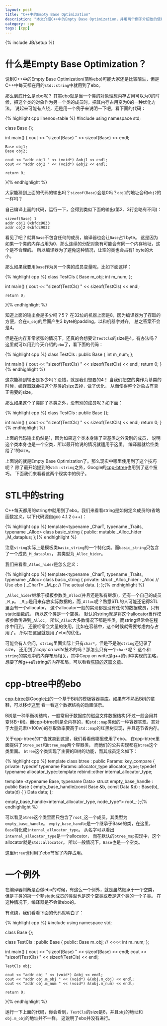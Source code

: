```yaml
---
layout: post
title: "C++中的Empty Base Optimization"
description: "本文介绍C++中的Empty Base Optimization，并用两个例子介绍他的使用方法。"
category: cpp
tags: [cpp]
---
```

{% include JB/setup %}

# 什么是Empty Base Optimization？

说到C++中的Empty Base Optimization(简称ebo)可能大家还是比较陌生，但是C++中每天都在用的`std::string`中就用到了ebo。

那么到底什么是ebo呢？
其实ebo就是当一个类的对象理想内存占用可以为0的时候，把这个类的对象作为另一个类的成员时，把其内存占用变为0的一种优化方法。
说起来可能有点绕，还是用一个例子来说明一下吧，看下面的代码：

{% highlight cpp linenos=table %}
#include <iostream>
using namespace std;

class Base
{};

int main()
{
    cout << "sizeof(Base) " << sizeof(Base) << endl;

    Base obj1;
    Base obj2;

    cout << "addr obj1 " << (void*) &obj1 << endl;
    cout << "addr obj2 " << (void*) &obj2 << endl;

    return 0;
}{% endhighlight %}

大家能猜到上面的代码的输出吗？`sizeof(Base)`会是0吗？`obj1`的地址会和`obj2`的一样吗？

自己编译上面的代码，运行一下，会得到类似下面的输出(第2、3行会略有不同)：

    sizeof(Base) 1
    addr obj1 0xbfdc9033
    addr obj2 0xbfdc9032

看见了吧？就算`Base`不包含任何的成员，编译器也会让`Base`占1 byte。
这是因为如果一个类的内存占用为0，那么连续的分配对象有可能会有同一个内存地址，这个是不合理的。
所以编译器为了避免这种情况，让空的类也会占有1 byte的大小。

那么如果我要用`Base`作为另一个类的成员变量呢，比如下面这样：

{% highlight cpp %}
class TestCls
{
    Base m_obj;
    int m_num;
};

int main()
{
    cout << "sizeof(TestCls) " << sizeof(TestCls) << endl;
    
    return 0;
}{% endhighlight %}

知道上面的输出会是多少吗？5？
在32位的机器上面是8，因为编译器为了存取的方便，会在`m_obj`的后面产生3 byte的padding，以和机器字对齐。
总之答案不会是4。

但是在内存非常紧张的情况下，还真的会想要让`TestCls`的size是4。有办法吗？
这里就可以用到今天介绍的`ebo`了，看下面的代码：

{% highlight cpp %}
class TestCls : public Base
{
    int m_num;
};

int main()
{
    cout << "sizeof(TestCls) " << sizeof(TestCls) << endl;
    return 0;
}{% endhighlight %}

这次能猜到输出是多少吗？没错，就是我们想要的4！
当我们把空的类作为基类的时候，编译器就会把这个基类的size去掉，做了优化，
从而使得整个对象占有真正需要的size。

那么如果这个子类除了基类之外，没有别的成员呢？如下面：

{% highlight cpp %}
class TestCls : public Base
{};

int main()
{
    cout << "sizeof(TestCls) " << sizeof(TestCls) << endl;
    return 0;
}{% endhighlight %}

上面的代码输出仍然是1，因为如果这个类本身除了空基类之外没别的成员，
说明这个类本身也是一个空类，所以最开始说的情况就适用于这里。
编译器就给空类给了1的size。

上面说的就是Empty Base Optimization了。那么现实中哪里使用到了这个技巧呢？
除了最开始提到的`std::string`之外，Google的[cpp-btree](https://code.google.com/p/cpp-btree/)也用到了这个技巧。
下面我们来看看这两个现实中的例子。

# STL中的string

C++每天都用的string中就用到了ebo。我们来看看string是如何定义成员的(省略函数定义，以下代码源自gcc 4.1.2 c++)：

{% highlight cpp %}
template<typename _CharT, typename _Traits, typename _Alloc>
class basic_string
{
public:
    mutable _Alloc_hider      _M_dataplus;
};{% endhighlight %}

注意`string`实际上是模板类`basic_string`的一个特化类。而`basic_string`只包含了一个成员`_M_dataplus`，
其类型为`_Alloc_hider`。

我们来看看`_Alloc_hider`是怎么定义：

{% highlight cpp %}
template<typename _CharT, typename _Traits, typename _Alloc>
class basic_string
{
private:
    struct _Alloc_hider : _Alloc // Use ebo
    {
        _CharT* _M_p; // The actual data.
    };
};{% endhighlight %}

`_Alloc_hider`继承于模板参数类`_Alloc`(并且还是私有继承)，还有一个自己的成员`_M_p`。
`_M_p`是用来存放实际数据的，而`_Alloc`呢？熟悉STL的人可能还记得STL里面有一个allocator。
这个allocator一般的实现都是没有任何的数据成员，只有static函数的。
所以这个类是一个空类。
默认的string就是将这个allocator当作模板参数传递到`_Alloc`。
所以`_Alloc`大多数情况下都是空类，而string经常会在程序中用到，
还很经常会大量的使用，比如在容器中，这个时候就需要考虑内存占用了。
所以在这里就是用了ebo的优化。

可能会有人会问，`string`里面实际上只有`char*`，但是不是说`string`还记录了size，
还用到了*copy on write*技术的吗？那怎么只有一个`char*`呢？
这个和`string`的实现中的内存布局相关，其中Copy on write是g++的stl中实现的策略，
想要了解g++的string的内存布局，可以看看[陈硕的这篇文章](http://blog.csdn.net/solstice/article/details/7364406)。

# cpp-btree中的ebo

[cpp-btree](https://code.google.com/p/cpp-btree/)是Google出的一个基于B树的模板容器类库。如果有不熟悉B树的童鞋，可以移步[这里](https://www.cs.usfca.edu/~galles/visualization/BTree.html)
看一看这个数据结构的动画演示。

B树是一种平衡树结构，一般常用于数据库的磁盘文件数据结构(不过一般会用其变体B+树)。而cpp-btree则是全内存的，和`std::map`类似的一种容器实现，其对于大量元素(>100w)的存取效率要高于`std::map`的红黑树实现，并且还节省内存。

关于cpp-btree的广告就卖到这里，我们看看他哪里使用了ebo。
在cpp-btree里面提供了`btree_set`和`btree_map`两个容器类，
而他们的公共实现都在`btree`这个类里面。
`btree`这个类实现了主要的B树的功能，而其成员定义如下：

{% highlight cpp %}
template <typename Params>
class btree : public Params::key_compare {
private:
  typedef typename Params::allocator_type allocator_type;
  typedef typename allocator_type::template rebind<char>::other
    internal_allocator_type;

  template <typename Base, typename Data>
  struct empty_base_handle : public Base {
    empty_base_handle(const Base &b, const Data &d)
        : Base(b),
          data(d) {
    }
    Data data;
  };

  empty_base_handle<internal_allocator_type, node_type*> root_;
};{% endhighlight %}

可以看见`btree`这个类里面只包含了`root_`这一个成员，其类型为`empty_base_handle`。
`empty_base_handle`是一个继承于Base的类，在这里，
`Base`特化成`internal_allocator_type`。
从名字可以看出`internal_allocator_type`是一个allocator，
而在默认的`btree_map`实现中，这个allocator就是`std::allocator`。
所以一般情况下，`Base`也是一个空类。

这里`btree`也利用了ebo节省了内存占用。

# 一个例外

在编译器判断是否做ebo的时候，有这么一个例外，就是虽然继承于一个空类，
但是子类的第一个非static成员的类型也是这个空类或者是这个类的一个子类。
在这种情况下，编译器是不会做ebo的。

有点绕，我们看看下面的代码就明白了：

{% highlight cpp %}
#include <iostream>
using namespace std;

class Base
{};

class TestCls : public Base
{
public:
    Base m_obj; // <<<<
    int m_num;
};

int main()
{
    cout << "sizeof(Base) " << sizeof(Base) << endl;
    cout << "sizeof(TestCls) " << sizeof(TestCls) << endl;

    TestCls obj;

    cout << "addr obj " << (void*) &obj << endl;
    cout << "addr obj.m_obj " << (void*) &(obj.m_obj) << endl;
    cout << "addr obj.m_num " << (void*) &(obj.m_num) << endl;

    return 0;
}{% endhighlight %}

运行一下上面的代码，你会看到，`TestCls`的size是8，并且`obj`的地址和`obj.m_obj`的地址并不一样。
这说明了ebo并没有进行。
